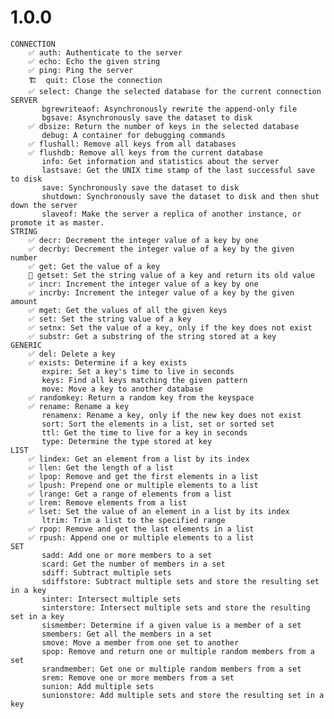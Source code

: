 # 1.0.0
	CONNECTION
		✅ auth: Authenticate to the server
		✅ echo: Echo the given string
		✅ ping: Ping the server
		🏗️  quit: Close the connection
		✅ select: Change the selected database for the current connection
	SERVER
		   bgrewriteaof: Asynchronously rewrite the append-only file
		   bgsave: Asynchronously save the dataset to disk
		✅ dbsize: Return the number of keys in the selected database
		   debug: A container for debugging commands
		✅ flushall: Remove all keys from all databases
		✅ flushdb: Remove all keys from the current database
		   info: Get information and statistics about the server
		   lastsave: Get the UNIX time stamp of the last successful save to disk
		   save: Synchronously save the dataset to disk
		   shutdown: Synchronously save the dataset to disk and then shut down the server
		   slaveof: Make the server a replica of another instance, or promote it as master.
	STRING
		✅ decr: Decrement the integer value of a key by one
		✅ decrby: Decrement the integer value of a key by the given number
		✅ get: Get the value of a key
		🚫 getset: Set the string value of a key and return its old value
		✅ incr: Increment the integer value of a key by one
		✅ incrby: Increment the integer value of a key by the given amount
		✅ mget: Get the values of all the given keys
		✅ set: Set the string value of a key
		✅ setnx: Set the value of a key, only if the key does not exist
		✅ substr: Get a substring of the string stored at a key
	GENERIC
		✅ del: Delete a key
		✅ exists: Determine if a key exists
		   expire: Set a key's time to live in seconds
		   keys: Find all keys matching the given pattern
		   move: Move a key to another database
		✅ randomkey: Return a random key from the keyspace
		✅ rename: Rename a key
		   renamenx: Rename a key, only if the new key does not exist
		   sort: Sort the elements in a list, set or sorted set
		   ttl: Get the time to live for a key in seconds
		   type: Determine the type stored at key
	LIST
		✅ lindex: Get an element from a list by its index
		✅ llen: Get the length of a list
		✅ lpop: Remove and get the first elements in a list
		✅ lpush: Prepend one or multiple elements to a list
		✅ lrange: Get a range of elements from a list
		✅ lrem: Remove elements from a list
		✅ lset: Set the value of an element in a list by its index
		   ltrim: Trim a list to the specified range
		✅ rpop: Remove and get the last elements in a list
		✅ rpush: Append one or multiple elements to a list
	SET
		   sadd: Add one or more members to a set
		   scard: Get the number of members in a set
		   sdiff: Subtract multiple sets
		   sdiffstore: Subtract multiple sets and store the resulting set in a key
		   sinter: Intersect multiple sets
		   sinterstore: Intersect multiple sets and store the resulting set in a key
		   sismember: Determine if a given value is a member of a set
		   smembers: Get all the members in a set
		   smove: Move a member from one set to another
		   spop: Remove and return one or multiple random members from a set
		   srandmember: Get one or multiple random members from a set
		   srem: Remove one or more members from a set
		   sunion: Add multiple sets
		   sunionstore: Add multiple sets and store the resulting set in a key
